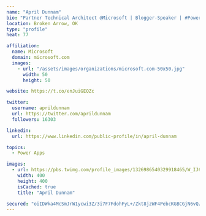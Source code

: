 ```yaml
---
name: "April Dunnam"
bio: "Partner Technical Architect @Microsoft | Blogger-Speaker | #PowerApps, #PowerAutomate, #Office365, #SharePoint | #WIT | #Karaoke Queen"
location: Broken Arrow, OK
type: "profile"
heat: 77

affiliation:
  name: Microsoft
  domain: microsoft.com
  images:
    - url: "/assets/images/organizations/microsoft.com-50x50.jpg"
      width: 50
      height: 50

website: https://t.co/enJuiGEQZc

twitter:
  username: aprildunnam
  url: https://twitter.com/aprildunnam
  followers: 16303

linkedin:
  url: https://www.linkedin.com/public-profile/in/april-dunnam

topics:
  - Power Apps

images:
  - url: https://pbs.twimg.com/profile_images/1326986540329918465/W_IJ6Ih2_400x400.jpg
    width: 400
    height: 400
    isCached: true
    title: "April Dunnam"

secured: "oiIDWka4McSmJrW1ycwi3Z/3i7F7FdohFyL+/Zkt8jzWF4PebcKGBCGjN6vQ/HLsAN3RfeMpWKjWffcAiYFEwm/dc3qAIr5DjB0jVSMQ5HAHTpluQDsUdDPRhdjVw3RGvf8KA3kMzuwBSZ1XaQWC4uEJEacAwup33MjSNjg0q3oSBcy5AdYOe7INbGavkVDPq5dM/qmBwQcN3sPDWTvTJC9MHPK4hZ/s/3fIbMPzhUhRY0JmxvMdC0ljQxylXw5w1JayjzI+mrsdznWAB3H8d1OQ1pMOh7Hrfxt1X8jHNgqMlB6Ip8WxFk4JTV3Nm518GKxlErSCqhUbls1PdZQ2hv0fl+a2jlEHMjypFAygfF7+FAfjnltYH/2wnQrjU3+Ok+AW3jU/Ay9HEzdXVd4KgmyaXsMQx4b9C/6HLTYSmXk=;D1IdnBh8sXpI1uwIOXxM8A=="
---
```


